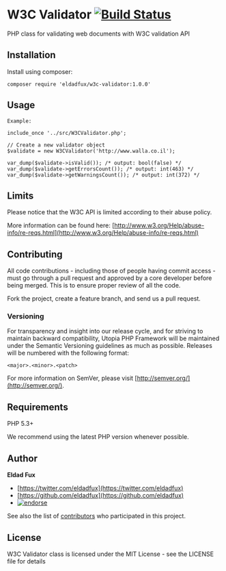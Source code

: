 # W3C Validator [![Build Status](https://travis-ci.org/eldadfux/w3c-validator.png?branch=master)](https://travis-ci.org/eldadfux/w3c-validator)

PHP class for validating web documents with W3C validation API

## Installation

Install using composer:

    composer require 'eldadfux/w3c-validator:1.0.0'

## Usage

    Example:

    include_once '../src/W3CValidator.php';

    // Create a new validator object
    $validate = new W3CValidator('http://www.walla.co.il');

    var_dump($validate->isValid()); /* output: bool(false) */
    var_dump($validate->getErrorsCount()); /* output: int(463) */
    var_dump($validate->getWarningsCount()); /* output: int(372) */

## Limits

Please notice that the W3C API is limited according to their abuse policy.

More information can be found here:
[http://www.w3.org/Help/abuse-info/re-reqs.html](http://www.w3.org/Help/abuse-info/re-reqs.html)

## Contributing

All code contributions - including those of people having commit access - must go through a pull request and approved by a core developer before being merged. This is to ensure proper review of all the code.

Fork the project, create a feature branch, and send us a pull request.


### Versioning

For transparency and insight into our release cycle, and for striving to maintain backward compatibility, Utopia PHP Framework will be maintained under the Semantic Versioning guidelines as much as possible. Releases will be numbered with the following format:

`<major>.<minor>.<patch>`

For more information on SemVer, please visit [http://semver.org/](http://semver.org/).

## Requirements

PHP 5.3+

We recommend using the latest PHP version whenever possible.

## Author

**Eldad Fux**

+ [https://twitter.com/eldadfux](https://twitter.com/eldadfux)
+ [https://github.com/eldadfux](https://github.com/eldadfux)
+ [![endorse](https://api.coderwall.com/eldadfux/endorsecount.png)](https://coderwall.com/eldadfux)

See also the list of [contributors](https://github.com/composer/satis/contributors) who participated in this project.

## License

W3C Validator class is licensed under the MIT License - see the LICENSE file for details
